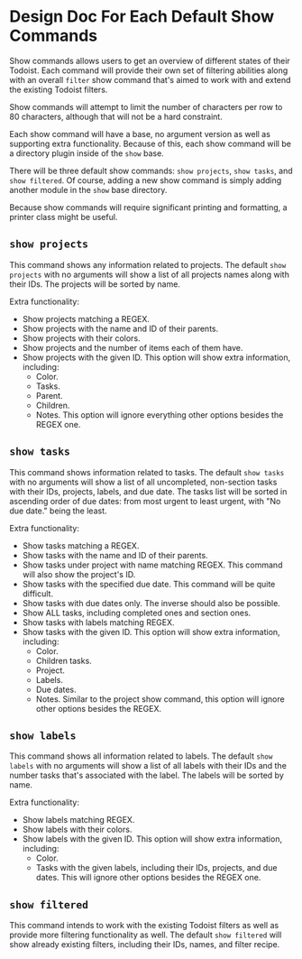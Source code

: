 # Design Doc For Each Default Show Commands

Show commands allows users to get an overview of different states of their
Todoist. Each command will provide their own set of filtering abilities along
with an overall `filter` show command that's aimed to work with and extend the
existing Todoist filters.

Show commands will attempt to limit the number of characters per row to 80
characters, although that will not be a hard constraint.

Each show command will have a base, no argument version as well as supporting
extra functionality. Because of this, each show command will be a directory
plugin inside of the `show` base.

There will be three default show commands: `show projects`, `show tasks`, and
`show filtered`. Of course, adding a new show command is simply adding another
module in the `show` base directory.

Because show commands will require significant printing and formatting, a
printer class might be useful.

## `show projects`

This command shows any information related to projects. The default `show
projects` with no arguments will show a list of all projects names along with
their IDs. The projects will be sorted by name.

Extra functionality:
- Show projects matching a REGEX.
- Show projects with the name and ID of their parents.
- Show projects with their colors.
- Show projects and the number of items each of them have.
- Show projects with the given ID. This option will show extra information,
  including:
  - Color.
  - Tasks.
  - Parent.
  - Children.
  - Notes.
  This option will ignore everything other options besides the REGEX one.

## `show tasks`

This command shows information related to tasks. The default `show tasks` with
no arguments will show a list of all uncompleted, non-section tasks with their
IDs, projects, labels, and due date. The tasks list will be sorted in ascending
order of due dates: from most urgent to least urgent, with "No due date." being
the least.

Extra functionality:
- Show tasks matching a REGEX.
- Show tasks with the name and ID of their parents.
- Show tasks under project with name matching REGEX. This command will also show
  the project's ID.
- Show tasks with the specified due date. This command will be quite difficult.
- Show tasks with due dates only. The inverse should also be possible.
- Show ALL tasks, including completed ones and section ones.
- Show tasks with labels matching REGEX.
- Show tasks with the given ID. This option will show extra information,
  including:
  - Color.
  - Children tasks.
  - Project.
  - Labels.
  - Due dates.
  - Notes.
  Similar to the project show command, this option will ignore other options
  besides the REGEX.

## `show labels`

This command shows all information related to labels. The default `show labels`
with no arguments will show a list of all labels with their IDs and the number
tasks that's associated with the label. The labels will be sorted by name.

Extra functionality:
- Show labels matching REGEX.
- Show labels with their colors.
- Show labels with the given ID. This option will show extra information,
  including:
  - Color.
  - Tasks with the given labels, including their IDs, projects, and due dates.
  This will ignore other options besides the REGEX one.

## `show filtered`

This command intends to work with the existing Todoist filters as well as
provide more filtering functionality as well. The default `show filtered` will
show already existing filters, including their IDs, names, and filter recipe.
